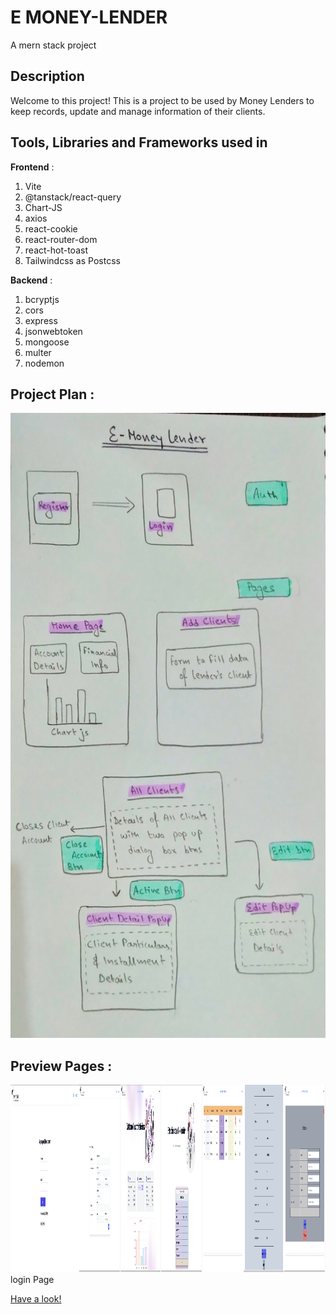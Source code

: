 # E MONEY-LENDER
A mern stack project

## Description
Welcome to this project! This is a project to be used by Money Lenders to keep records, update and manage information of their clients.

## Tools, Libraries and Frameworks used in 

<b>Frontend</b> :
1. Vite
2. @tanstack/react-query
3. Chart-JS
4. axios
5. react-cookie
6. react-router-dom
8. react-hot-toast
9. Tailwindcss as Postcss

<b>Backend</b> :
1. bcryptjs
2. cors
3. express
4. jsonwebtoken
5. mongoose
6. multer
7. nodemon


## Project Plan :

<img src="./assets/projectPlan.jpg" height="1000px" />

## Preview Pages :

<div style="display:flex;flex-direction:row">
  <div class="images"> <img src="./assets/login.png" height="300px" /> <span>login Page</span> </div>
  <div class="images"> <img src="./assets/register.png" height="300px" /> </div>
  <div class="images"> <img src="./assets/home.png" height="300px" /> </div>
  <div class="images"> <img src="./assets/addclient.png" height="300px" /> </div>
  <div class="images"> <img src="./assets/allclients.png" height="300px" /> </div>
  <div class="images"> <img src="./assets/clientdetail.png" height="300px" /> </div>
  <div class="images"> <img src="./assets/edit.png" height="300px" /> </div>
</div>

[Have a look!](http://e-money-lender.vercel.app/)
